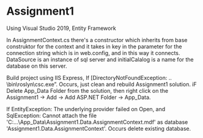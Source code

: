 # Assignment1
Using Visual Studio 2019, Entity Framework

In AssignmentContext.cs there's a constructor which inherits from base construktor for the context and it takes in key in the parameter for the connection string which is in web.config, and in this way it connects. DataSource is an instance of sql server and initialCalalog is a name for the database on this server.


Build project using IIS Express,
If
[DirectoryNotFoundException: .. \bin\roslyn\csc.exe”. Occurs, just clean and rebuild Assignment1 solution.
iF
Delete App_Data Folder from the solution, then right click on the Assignment1 -> Add -> Add ASP.NET Folder -> App_Data.

If EntityException: The underlying provider failed on Open, and SqlException: Cannot attach the file 'C:\...\App_Data\Assignment1.Data.AssignmentContext.mdf'
as database 'Assignment1.Data.AssignmentContext'. Occurs delete existing database.


